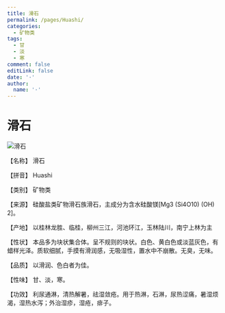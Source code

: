 ```yaml
---
title: 滑石
permalink: /pages/Huashi/
categories: 
  - 矿物类
tags: 
  - 甘
  - 淡
  - 寒
comment: false
editLink: false
date: '·'
author: 
  name: '·'
---
```

# 滑石

![滑石](https://sys01.lib.hkbu.edu.hk/cmed/mmid/images/B00015.jpg)

<!-- more -->
【名称】	滑石	

【拼音】	Huashi

【类别】	矿物类

【来源】	硅酸盐类矿物滑石族滑石，主成分为含水硅酸镁[Mg3 (Si4O10) (OH) 2]。

【产地】	以桂林龙胜、临桂，柳州三江，河池环江，玉林陆川，南宁上林为主

【性状】	本品多为块状集合体。呈不规则的块状。白色、黄白色或淡蓝灰色，有蜡样光泽。质软细腻，手摸有滑润感，无吸湿性，置水中不崩散。无臭，无味。

【品质】	以滑润、色白者为佳。

【性味】	甘、淡，寒。

【功效】	利尿通淋，清热解暑，祛湿敛疮。用于热淋，石淋，尿热涩痛，暑湿烦渴，湿热水泻；外治湿疹，湿疮，痱子。
